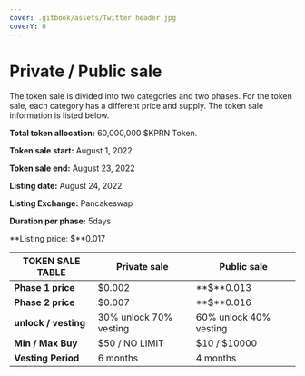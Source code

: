 ```yaml
---
cover: .gitbook/assets/Twitter header.jpg
coverY: 0
---
```


# Private / Public sale

The token sale is divided into two categories and two phases. For the token sale, each category has a different price and supply. The token sale information is listed below.

**Total token allocation:** 60,000,000 $KPRN Token.

**Token sale start:** August 1, 2022

**Token sale end:** August 23, 2022

**Listing date:** August 24, 2022

**Listing Exchange:** Pancakeswap

**Duration per phase:** 5days

**Listing price: $**0.017



| TOKEN SALE TABLE     | Private sale           | Public sale            |
| -------------------- | ---------------------- | ---------------------- |
| **Phase 1 price**    | $0.002                 | **$**0.013             |
| **Phase 2  price**   | $0.007                 | **$**0.016             |
| **unlock / vesting** | 30% unlock 70% vesting | 60% unlock 40% vesting |
| **Min / Max Buy**    | $50 / NO LIMIT         | $10 / $10000           |
| **Vesting Period**   | 6 months               | 4 months               |

